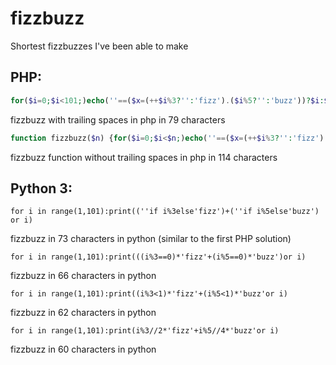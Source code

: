 # fizzbuzz
Shortest fizzbuzzes I've been able to make

## PHP:
```php
for($i=0;$i<101;)echo(''==($x=(++$i%3?'':'fizz').($i%5?'':'buzz'))?$i:$x)."\n";
```
fizzbuzz with trailing spaces in php in 79 characters

```php
function fizzbuzz($n) {for($i=0;$i<$n;)echo(''==($x=(++$i%3?'':'fizz').($i%5?'':'buzz'))?$i:$x).($i==$n?'':"\n");}
```
fizzbuzz function without trailing spaces in php in 114 characters

## Python 3:
```python3
for i in range(1,101):print((''if i%3else'fizz')+(''if i%5else'buzz') or i)
```
fizzbuzz in 73 characters in python (similar to the first PHP solution)

```python3
for i in range(1,101):print(((i%3==0)*'fizz'+(i%5==0)*'buzz')or i)
```
fizzbuzz in 66 characters in python

```python3
for i in range(1,101):print((i%3<1)*'fizz'+(i%5<1)*'buzz'or i)
```
fizzbuzz in 62 characters in python

```python3
for i in range(1,101):print(i%3//2*'fizz'+i%5//4*'buzz'or i)
```
fizzbuzz in 60 characters in python
